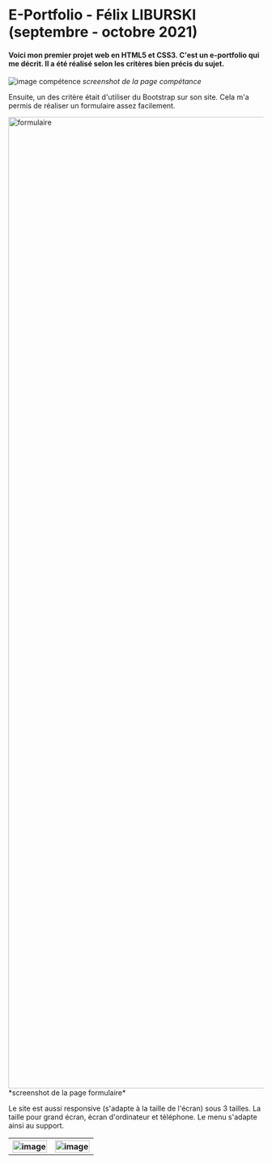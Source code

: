 # E-Portfolio - Félix LIBURSKI (septembre - octobre 2021)
#### Voici mon premier projet web en HTML5 et CSS3. C'est un e-portfolio qui me décrit. Il a été réalisé selon les critères bien précis du sujet.  

![image compétence](https://user-images.githubusercontent.com/94796720/162499555-72ef9d65-792c-4961-abf9-4476ae85e3ef.jpg)
*screenshot de la page compétance*

<p>Ensuite, un des critère était d'utiliser du Bootstrap sur son site. Cela m'a permis de réaliser un formulaire assez facilement.</p>
<img alt="formulaire" width="1920" src="https://user-images.githubusercontent.com/94796720/162500319-03c3b6b4-db30-4ccc-a070-cc7a8b48cdb7.png">
*screenshot de la page formulaire*  

<p>  

</p>
<p>  

</p>
<p>Le site est aussi responsive (s'adapte à la taille de l'écran) sous 3 tailles. La taille pour grand écran, écran d'ordinateur et téléphone. Le menu s'adapte ainsi au support.</p>
<table>
  <tr>
    <th style="text-align:center;"><img alt="image" width="100%" src="https://user-images.githubusercontent.com/94796720/162500728-3f488e3c-987c-45e9-abd5-3806b497364d.jpg">
    </th>
    <th style="text-align:center;"><img alt="image" width="100%" src="https://user-images.githubusercontent.com/94796720/162501045-484a7bb9-be88-40d3-b23e-fcad8e5f242b.jpg">
    </th>
  </tr>
</table>
